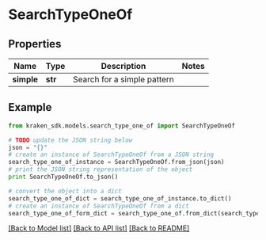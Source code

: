 # SearchTypeOneOf


## Properties
Name | Type | Description | Notes
------------ | ------------- | ------------- | -------------
**simple** | **str** | Search for a simple pattern | 

## Example

```python
from kraken_sdk.models.search_type_one_of import SearchTypeOneOf

# TODO update the JSON string below
json = "{}"
# create an instance of SearchTypeOneOf from a JSON string
search_type_one_of_instance = SearchTypeOneOf.from_json(json)
# print the JSON string representation of the object
print SearchTypeOneOf.to_json()

# convert the object into a dict
search_type_one_of_dict = search_type_one_of_instance.to_dict()
# create an instance of SearchTypeOneOf from a dict
search_type_one_of_form_dict = search_type_one_of.from_dict(search_type_one_of_dict)
```
[[Back to Model list]](../README.md#documentation-for-models) [[Back to API list]](../README.md#documentation-for-api-endpoints) [[Back to README]](../README.md)


